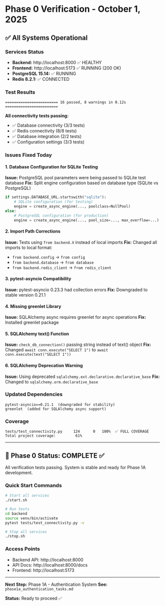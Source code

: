 # Phase 0 Verification - October 1, 2025

## ✅ All Systems Operational

### Services Status
- **Backend:** http://localhost:8000 ✅ HEALTHY
- **Frontend:** http://localhost:5173 ✅ RUNNING (200 OK)
- **PostgreSQL 15.14:** ✅ RUNNING
- **Redis 8.2.1:** ✅ CONNECTED

### Test Results
```
======================== 16 passed, 8 warnings in 0.12s ========================
```

**All connectivity tests passing:**
- ✅ Database connectivity (3/3 tests)
- ✅ Redis connectivity (8/8 tests)
- ✅ Database integration (2/2 tests)
- ✅ Configuration settings (3/3 tests)

### Issues Fixed Today

#### 1. Database Configuration for SQLite Testing
**Issue:** PostgreSQL pool parameters were being passed to SQLite test database
**Fix:** Split engine configuration based on database type (SQLite vs PostgreSQL)
```python
if settings.DATABASE_URL.startswith("sqlite"):
    # SQLite configuration (for testing)
    engine = create_async_engine(..., poolclass=NullPool)
else:
    # PostgreSQL configuration (for production)
    engine = create_async_engine(..., pool_size=..., max_overflow=...)
```

#### 2. Import Path Corrections
**Issue:** Tests using `from backend.X` instead of local imports
**Fix:** Changed all imports to local format:
- `from backend.config` → `from config`
- `from backend.database` → `from database`
- `from backend.redis_client` → `from redis_client`

#### 3. pytest-asyncio Compatibility
**Issue:** pytest-asyncio 0.23.3 had collection errors
**Fix:** Downgraded to stable version 0.21.1

#### 4. Missing greenlet Library
**Issue:** SQLAlchemy async requires greenlet for async operations
**Fix:** Installed greenlet package

#### 5. SQLAlchemy text() Function
**Issue:** `check_db_connection()` passing string instead of text() object
**Fix:** Changed `await conn.execute("SELECT 1")` to `await conn.execute(text("SELECT 1"))`

#### 6. SQLAlchemy Deprecation Warning
**Issue:** Using deprecated `sqlalchemy.ext.declarative.declarative_base`
**Fix:** Changed to `sqlalchemy.orm.declarative_base`

### Updated Dependencies
```
pytest-asyncio==0.21.1  (downgraded for stability)
greenlet  (added for SQLAlchemy async support)
```

### Coverage
```
tests/test_connectivity.py     124      0   100%  ✅ FULL COVERAGE
Total project coverage:         61%
```

---

## 🎯 Phase 0 Status: COMPLETE ✅

All verification tests passing. System is stable and ready for Phase 1A development.

### Quick Start Commands
```bash
# Start all services
./start.sh

# Run tests
cd backend
source venv/bin/activate
pytest tests/test_connectivity.py -v

# Stop all services
./stop.sh
```

### Access Points
- Backend API: http://localhost:8000
- API Docs: http://localhost:8000/docs
- Frontend: http://localhost:5173

---

**Next Step:** Phase 1A - Authentication System
**See:** `phase1a_authentication_tasks.md`

**Status:** Ready to proceed ✅
